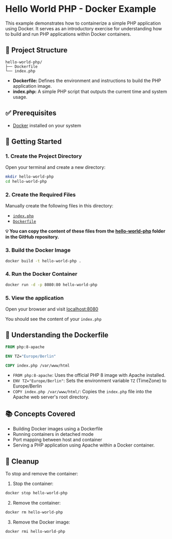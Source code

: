 # Hello World PHP - Docker Example
This example demonstrates how to containerize a simple PHP application using Docker. It serves as an introductory exercise for understanding how to build and run PHP applications within Docker containers.

## 📁 Project Structure

```plain
hello-world-php/
├── Dockerfile
└── index.php
```

- **Dockerfile:** Defines the environment and instructions to build the PHP application image.
- **index.php:** A simple PHP script that outputs the current time and system usage.

## ✅ Prerequisites

- [Docker](https://www.docker.com/) installed on your system

## 🚀 Getting Started
### 1. Create the Project Directory
Open your terminal and create a new directory:

```bash
mkdir hello-world-php
cd hello-world-php
```

### 2. Create the Required Files
Manually create the following files in this directory:

- [`index.php`](index.php)
- [`Dockerfile`](Dockerfile)

**💡 You can copy the content of these files from the [hello-world-php](https://github.com/jasonbdt/learn-docker/tree/main/book-examples/hello-world-php) folder in the GitHub repository.**

### 3. Build the Docker Image
```bash
docker build -t hello-world-php .
```

### 4. Run the Docker Container
```bash
docker run -d -p 8080:80 hello-world-php
```

### 5. View the application
Open your browser and visit [localhost:8080](http://localhost:8080)

You should see the content of your `index.php`

## 🧠 Understanding the Dockerfile
```Dockerfile
FROM php:8-apache

ENV TZ="Europe/Berlin"

COPY index.php /var/www/html
```

- `FROM php:8-apache`: Uses the official PHP 8 image with Apache installed.
- `ENV TZ="Europe/Berlin"`: Sets the environment variable `TZ` (TimeZone) to Europe/Berlin
- `COPY index.php /var/www/html/`: Copies the `index.php` file into the Apache web server's root directory.

## 📚 Concepts Covered
- Building Docker images using a Dockerfile
- Running containers in detached mode
- Port mapping between host and container
- Serving a PHP application using Apache within a Docker container.

## 🧹 Cleanup
To stop and remove the container:

1. Stop the container:
```bash
docker stop hello-world-php
```

2. Remove the container:
```bash
docker rm hello-world-php
```

3. Remove the Docker image:
```bash
docker rmi hello-world-php
```